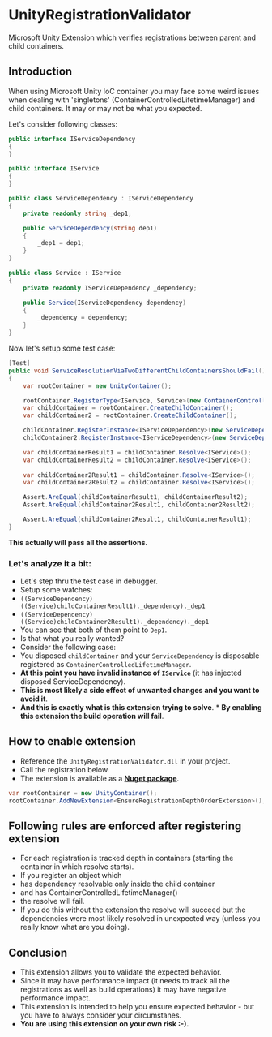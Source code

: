 # UnityRegistrationValidator

Microsoft Unity Extension which verifies registrations between parent and child containers.

## Introduction

When using Microsoft Unity IoC container you may face some weird issues when dealing with 'singletons' (ContainerControlledLifetimeManager) and child containers. It may or may not be what you expected.

Let's consider following classes:

```csharp
public interface IServiceDependency
{
}

public interface IService
{
}

public class ServiceDependency : IServiceDependency
{
    private readonly string _dep1;

    public ServiceDependency(string dep1)
    {
        _dep1 = dep1;
    }
}

public class Service : IService
{
    private readonly IServiceDependency _dependency;

    public Service(IServiceDependency dependency)
    {
        _dependency = dependency;
    }
}
```

Now let's setup some test case:

```csharp
[Test]
public void ServiceResolutionViaTwoDifferentChildContainersShouldFail()
{
    var rootContainer = new UnityContainer();

    rootContainer.RegisterType<IService, Service>(new ContainerControlledLifetimeManager());
    var childContainer = rootContainer.CreateChildContainer();
    var childContainer2 = rootContainer.CreateChildContainer();

    childContainer.RegisterInstance<IServiceDependency>(new ServiceDependency("Dep1"));
    childContainer2.RegisterInstance<IServiceDependency>(new ServiceDependency("Dep2"));

    var childContainerResult1 = childContainer.Resolve<IService>();
    var childContainerResult2 = childContainer.Resolve<IService>();
            
    var childContainer2Result1 = childContainer.Resolve<IService>();
    var childContainer2Result2 = childContainer.Resolve<IService>();

    Assert.AreEqual(childContainerResult1, childContainerResult2);
    Assert.AreEqual(childContainer2Result1, childContainer2Result2);

    Assert.AreEqual(childContainer2Result1, childContainerResult1);
}
```

**This actually will pass all the assertions.** 

### Let's analyze it a bit:
* Let's step thru the test case in debugger.
* Setup some watches:
 * `((ServiceDependency)((Service)childContainerResult1)._dependency)._dep1`
 * `((ServiceDependency)((Service)childContainer2Result1)._dependency)._dep1`
* You can see that both of them point to `Dep1`.
 * Is that what you really wanted?
 * Consider the following case:
  * You disposed `childContainer` and your `ServiceDependency` is disposable registered as `ContainerControlledLifetimeManager`.
  * **At this point you have invalid instance of `IService`** (it has injected disposed ServiceDependency).
  * **This is most likely a side effect of unwanted changes and you want to avoid it**.
   * **And this is exactly what is this extension trying to solve**.
    * **By enabling this extension the build operation will fail**.

## How to enable extension

* Reference the `UnityRegistrationValidator.dll` in your project.
* Call the registration below.
 * The extension is available as a [**Nuget package**](https://www.nuget.org/packages/UnityRegistrationValidator).

```csharp
var rootContainer = new UnityContainer();
rootContainer.AddNewExtension<EnsureRegistrationDepthOrderExtension>();
```

## Following rules are enforced after registering extension

* For each registration is tracked depth in containers (starting the container in which resolve starts).
* If you register an object which
 * has dependency resolvable only inside the child container
 * and has ContainerControlledLifetimeManager()
* the resolve will fail.
* If you do this without the extension the resolve will succeed but the dependencies were most likely resolved in unexpected way (unless you really know what are you doing).

## Conclusion

* This extension allows you to validate the expected behavior.
* Since it may have performance impact (it needs to track all the registrations as well as build operations) it may have negative performance impact.
* This extension is intended to help you ensure expected behavior - but you have to always consider your circumstanes.
* **You are using this extension on your own risk :-).**
